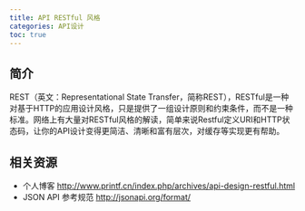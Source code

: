 ```yaml
---
title: API RESTful 风格
categories: API设计
toc: true
---
```


## 简介
REST（英文：Representational State Transfer，简称REST），RESTful是一种对基于HTTP的应用设计风格，只是提供了一组设计原则和约束条件，而不是一种标准。网络上有大量对RESTful风格的解读，简单来说Restful定义URI和HTTP状态码，让你的API设计变得更简洁、清晰和富有层次，对缓存等实现更有帮助。

## 相关资源

- 个人博客 http://www.printf.cn/index.php/archives/api-design-restful.html
- JSON API 参考规范 http://jsonapi.org/format/